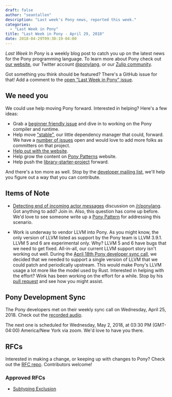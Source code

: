 ```yaml
---
draft: false
author: "seantallen"
description: "Last week's Pony news, reported this week."
categories:
  - "Last Week in Pony"
title: "Last Week in Pony - April 29, 2018"
date: 2018-04-29T09:30:19-04:00
---
```

_Last Week In Pony_ is a weekly blog post to catch you up on the latest news for the Pony programming language. To learn more about Pony check out [our website](https://ponylang.io), our Twitter account [@ponylang](https://twitter.com/ponylang), or our [Zulip community](https://ponylang.zulipchat.com).

Got something you think should be featured? There's a GitHub issue for that! Add a comment to the [open "Last Week in Pony" issue](https://github.com/ponylang/ponylang.github.io/issues?q=is%3Aissue+is%3Aopen+label%3Alast-week-in-pony).
<!-- more -->

## We need you

We could use help moving Pony forward. Interested in helping? Here's a few ideas:

- Grab a [beginner friendly issue](https://github.com/ponylang/ponyc/issues?q=is%3Aopen+is%3Aissue+label%3A%22complexity%3A+beginner+friendly%22) and dive in to working on the Pony compiler and runtime.
- Help move ["stable"](https://github.com/ponylang/pony-stable), our little dependency manager that could, forward. We have a [number of issues](https://github.com/ponylang/pony-stable/issues) open and would love to add more folks as committers on that project.
- [Help out with the website](https://github.com/ponylang/ponylang.github.io/issues).
- Help grow the content on [Pony Patterns](https://github.com/ponylang/pony-patterns/) website.
- Help push the [library-starter-project](https://github.com/ponylang/library-project-starter/issues) forward.

And there's a ton more as well. Stop by the [developer mailing list](https://pony.groups.io/g/dev/), we'll help you figure out a way that you can contribute.

## Items of Note

- [Detecting end of incoming actor messages](https://www.reddit.com/r/ponylang/comments/8eelbs/detecting_end_of_incoming_actor_messages/) discussion on [/r/ponylang](https://www.reddit.com/r/ponylang/). Got anything to add? Join in. Also, this question has come up before. We'd love to see someone write up a [Pony Pattern](https://patterns.ponylang.io/) for addressing this scenario.

- Work is underway to vendor LLVM into Pony. As you might know, the only version of LLVM listed as support by the Pony team is LLVM 3.9.1. LLVM 5 and 6 are experimental only. Why? LLVM 5 and 6 have bugs that we need to get fixed. All-in-all, our current LLVM support story isn't working out well. During the [April 18th Pony developer sync call](https://sync-recordings.ponylang.io/r/2018_04_18.m4a), we decided that we needed to support a single version of LLVM that we could patch and periodically upstream. This would make Pony's LLVM usage a lot more like the model used by Rust. Interested in helping with the effort? Wink has been working on the effort for a while. Stop by his [pull request](https://github.com/ponylang/ponyc/pull/2663) and see how you might assist.

## Pony Development Sync

The Pony developers met on their weekly sync call on Wednesday, April 25, 2018. Check out the [recorded audio](https://sync-recordings.ponylang.io/r/2018_04_25.m4a).

The next one is scheduled for Wednesday, May 2, 2018, at 03:30 PM (GMT-04:00) America/New York via zoom. We'd love to have you there.

## RFCs

Interested in making a change, or keeping up with changes to Pony? Check out the [RFC repo](https://github.com/ponylang/rfcs). Contributors welcome!

### Approved RFCs

- [Subtyping Exclusion](https://github.com/ponylang/rfcs/blob/main/text/0054-subtyping-exclusion.md)
